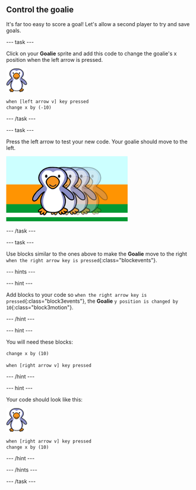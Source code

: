 ## Control the goalie

It's far too easy to score a goal! Let's allow a second player to try and save goals.

--- task ---

Click on your __Goalie__ sprite and add this code to change the goalie's x position when the left arrow is pressed.

![goalie sprite](images/goalie-sprite.png)

```blocks
when [left arrow v] key pressed
change x by (-10)
```

--- /task ---

--- task ---

Press the left arrow to test your new code. Your goalie should move to the left.

![screenshot](images/goalie-move-left-test.png)

--- /task ---

--- task ---

Use blocks similar to the ones above to make the __Goalie__ move to the right `when the right arrow key is pressed`{:class="blockevents"}.

--- hints ---

--- hint ---

Add blocks to your code so `when the right arrow key is pressed`{:class="block3events"}, the __Goalie__ `y position is changed by 10`{:class="block3motion"}.

--- /hint ---

--- hint ---

You will need these blocks:

```blocks
change x by (10)

when [right arrow v] key pressed
```

--- /hint ---

--- hint ---

Your code should look like this:

![goalie sprite](images/goalie-sprite.png)

```blocks
when [right arrow v] key pressed
change x by (10)
```

--- /hint ---

--- /hints ---

--- /task ---
